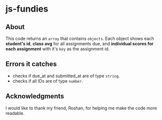 # js-fundies
## About
This code returns an `array` that contains `objects`. Each object shows each **student's id**, **class avg** for all assignments due, and **individual scores for each assignment** with it's `key` as the assignment id.

## Errors it catches
- checks if due_at and submitted_at are of type `string`.
- checks if all IDs are of type `number`.

## Acknowledgments
I would like to thank my friend, Roshan, for helping me make the code more readable.